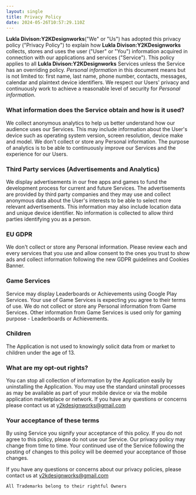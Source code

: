 ```yaml
---
layout: single
title: Privacy Policy
date: 2024-05-26T10:57:29.110Z
---
```


**Lukla Divison:Y2KDesignworks**("We" or "Us") has adopted this privacy policy ("Privacy Policy") to explain how **Lukla Divison:Y2KDesignworks** collects, stores and uses the user ("User" or "You") information acquired in connection with our applications and services ("Service"). This policy applies to all **Lukla Divison:Y2KDesignworks** Services unless the Service has an overriding policy. *Personal information* in this document means but is not limited to: first name, last name, phone number, contacts, messages, calendar and plaintext device identifiers. We respect our Users' privacy and continuously work to achieve a reasonable level of security for *Personal information*.

### What information does the Service obtain and how is it used?

We collect anonymous analytics to help us better understand how our audience uses our Services. This may include information about the User's device such as operating system version, screen resolution, device make and model. We don't collect or store any Personal information. The purpose of analytics is to be able to continuously improve our Services and the experience for our Users.

### Third Party services (Advertisements and Analytics)

We display advertisements in our free apps and games to fund the development process for current and future Services. The advertisements are provided by third party companies and they may use and collect anonymous data about the User's interests to be able to select more relevant advertisements. This information may also include location data and unique device identifier. No information is collected to allow third parties identifying you as a person.

### EU GDPR

We don't collect or store any Personal information.  Please review each and every services that you use and allow consent to the ones you trust to show ads and collect information following the new GDPR guidelines and Cookies Banner. 

### Game Services

Service may display Leaderboards or Achievements using Google Play Services. Your use of Game Services is expecting you agree to their terms of use. We do not collect or store any Personal information from Game Services. Other information from Game Services is used only for gaming purpose - Leaderboards or Achievements.

### Children

The Application is not used to knowingly solicit data from or market to children under the age of 13.
### What are my opt-out rights?

You can stop all collection of information by the Application easily by uninstalling the Application. You may use the standard uninstall processes as may be available as part of your mobile device or via the mobile application marketplace or network. If you have any questions or concerns  please contact us at y2kdesignworks@gmail.com
### Your acceptance of these terms

By using Service you signify your acceptance of this policy. If you do not agree to this policy, please do not use our Service. Our privacy policy may change from time to time. Your continued use of the Service following the posting of changes to this policy will be deemed your acceptance of those changes.

If you have any questions or concerns about our privacy policies, please contact us at y2kdesignworks@gmail.com

    All Trademarks belong to their rightful Owners
